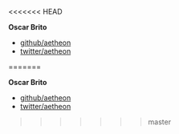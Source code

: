 <<<<<<< HEAD

**Oscar Brito**

+ [github/aetheon](https://github.com/aetheon)
+ [twitter/aetheon](http://twitter.com/aetheon)

=======

**Oscar Brito**

+ [github/aetheon](https://github.com/aetheon)
+ [twitter/aetheon](http://twitter.com/aetheon)

>>>>>>> master
